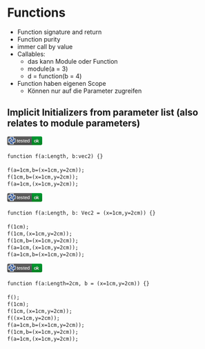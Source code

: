# Functions

* Function signature and return
* Function purity
* immer call by value
* Callables:
  * das kann Module oder Function
  * module(a = 3)
  * d = function(b = 4)
* Function haben eigenen Scope
  * Können nur auf die Parameter zugreifen

## Implicit Initializers from parameter list (also relates to module parameters)

![test](.banner/README_implicit_init_by_parameter_A.png)

```µcad,README_implicit_init_by_parameter_A
function f(a:Length, b:vec2) {}

f(a=1cm,b=(x=1cm,y=2cm));
f(1cm,b=(x=1cm,y=2cm));
f(a=1cm,(x=1cm,y=2cm));
```

![test](.banner/README_implicit_init_by_parameter_B.png)

```µcad,README_implicit_init_by_parameter_B
function f(a:Length, b: Vec2 = (x=1cm,y=2cm)) {}

f(1cm);
f(1cm,(x=1cm,y=2cm));
f(1cm,b=(x=1cm,y=2cm));
f(a=1cm,(x=1cm,y=2cm));
f(a=1cm,b=(x=1cm,y=2cm));
```

![test](.banner/README_implicit_init_by_parameter_C.png)

```µcad,README_implicit_init_by_parameter_C
function f(a:Length=2cm, b = (x=1cm,y=2cm)) {}

f();
f(1cm);
f(1cm,(x=1cm,y=2cm));
f((x=1cm,y=2cm));
f(a=1cm,b=(x=1cm,y=2cm));
f(1cm,b=(x=1cm,y=2cm));
f(a=1cm,(x=1cm,y=2cm));
```
